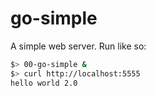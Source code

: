 # go-simple

A simple web server.
Run like so:

```sh
$> 00-go-simple &
$> curl http://localhost:5555
hello world 2.0
```


